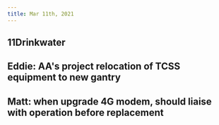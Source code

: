 ```yaml
---
title: Mar 11th, 2021
---
```


## 11Drinkwater
## Eddie: AA's project relocation of TCSS equipment to new gantry
###
## Matt: when upgrade 4G modem, should liaise with operation before replacement
